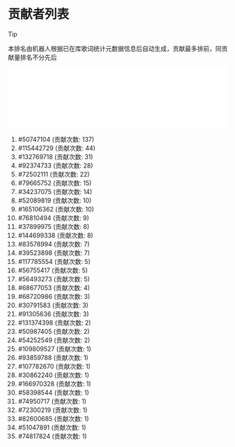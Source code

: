 # 贡献者列表

> [!TIP]
> 本排名由机器人根据已在库歌词统计元数据信息后自动生成，贡献最多排前，同贡献量排名不分先后

![贡献者头像画廊](./CONTRIBUTORS.svg)

1. #50747104 (贡献次数: 137)
2. #115442729 (贡献次数: 44)
3. #132769718 (贡献次数: 31)
4. #92374733 (贡献次数: 28)
5. #72502111 (贡献次数: 22)
6. #79665752 (贡献次数: 15)
7. #34237075 (贡献次数: 14)
8. #52089819 (贡献次数: 10)
9. #165106362 (贡献次数: 10)
10. #76810494 (贡献次数: 9)
11. #37899975 (贡献次数: 8)
12. #144699338 (贡献次数: 8)
13. #83578994 (贡献次数: 7)
14. #39523898 (贡献次数: 7)
15. #117785554 (贡献次数: 5)
16. #56755417 (贡献次数: 5)
17. #56493273 (贡献次数: 5)
18. #68677053 (贡献次数: 4)
19. #68720986 (贡献次数: 3)
20. #30791583 (贡献次数: 3)
21. #91305636 (贡献次数: 3)
22. #131374398 (贡献次数: 2)
23. #50987405 (贡献次数: 2)
24. #54252549 (贡献次数: 2)
25. #109809527 (贡献次数: 1)
26. #93859788 (贡献次数: 1)
27. #107782670 (贡献次数: 1)
28. #30862240 (贡献次数: 1)
29. #166970328 (贡献次数: 1)
30. #58398544 (贡献次数: 1)
31. #74950717 (贡献次数: 1)
32. #72300219 (贡献次数: 1)
33. #82600685 (贡献次数: 1)
34. #51047891 (贡献次数: 1)
35. #74817824 (贡献次数: 1)
